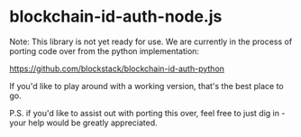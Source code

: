 # blockchain-id-auth-node.js

Note: This library is not yet ready for use. We are currently in the process of porting code over from the python implementation:

https://github.com/blockstack/blockchain-id-auth-python

If you'd like to play around with a working version, that's the best place to go.

P.S. if you'd like to assist out with porting this over, feel free to just dig in - your help would be greatly appreciated.
